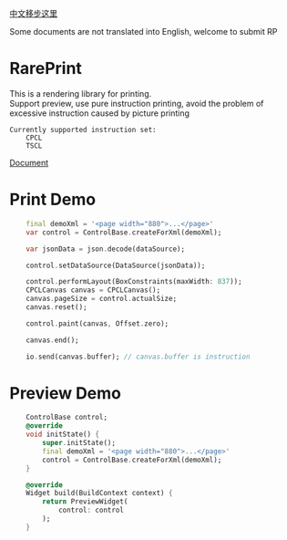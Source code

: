 
[中文移步这里](README.CN.md)

Some documents are not translated into English, welcome to submit RP

# RarePrint
This is a rendering library for printing.<br/> 
Support preview, use pure instruction printing, avoid the problem of excessive instruction caused by picture printing
 
    Currently supported instruction set:
        CPCL
        TSCL

[Document](document/templates/en/README.md)

# Print Demo
``` dart
    final demoXml = '<page width="880">...</page>'
    var control = ControlBase.createForXml(demoXml);

    var jsonData = json.decode(dataSource);

    control.setDataSource(DataSource(jsonData));

    control.performLayout(BoxConstraints(maxWidth: 837));
    CPCLCanvas canvas = CPCLCanvas();
    canvas.pageSize = control.actualSize;
    canvas.reset();

    control.paint(canvas, Offset.zero);

    canvas.end();

    io.send(canvas.buffer); // canvas.buffer is instruction
```

# Preview Demo
``` dart
    ControlBase control;
    @override
    void initState() {
        super.initState();
        final demoXml = '<page width="880">...</page>'
        control = ControlBase.createForXml(demoXml);
    }

    @override
    Widget build(BuildContext context) {
        return PreviewWidget(
            control: control
        );
    }

```

